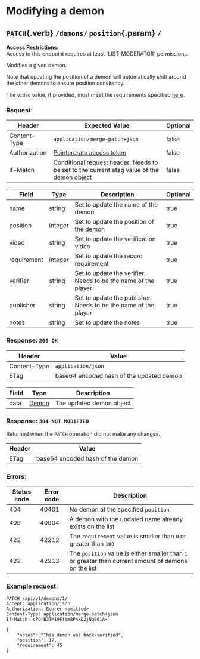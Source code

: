 <div class='panel fade js-scroll-anim' data-anim='fade'>

# Modifying a demon

## `PATCH`{.verb} `/demons/` `position`{.param} `/`

<div class='info-yellow'>
<b>Access Restrictions:</b><br>
Access to this endpoint requires at least `LIST_MODERATOR` permissions.
</div>

Modifies a given demon.

Note that updating the position of a demon will automatically shift around the other demons to ensure position consitency.

The `video` value, if provided, must meet the requirements specified [here](/documentation/#video).

### Request:

| Header        | Expected Value                                                                            | Optional |
| ------------- | ----------------------------------------------------------------------------------------- | -------- |
| Content-Type  | `application/merge-patch+json`                                                            | false    |
| Authorization | [Pointercrate access token](/documentation/#access-tokens)                                | false    |
| If-Match      | Conditional request header. Needs to be set to the current etag value of the demon object | false    |

| Field       | Type    | Description                                                     | Optional |
| ----------- | ------- | --------------------------------------------------------------- | -------- |
| name        | string  | Set to update the name of the demon                             | true     |
| position    | integer | Set to update the position of the demon                         | true     |
| video       | string  | Set to update the verification video                            | true     |
| requirement | integer | Set to update the record requirement                            | true     |
| verifier    | string  | Set to update the verifier. Needs to be the name of the player  | true     |
| publisher   | string  | Set to update the publisher. Needs to be the name of the player | true     |
| notes       | string  | Set to update the notes                                         | true     |

### Response: `200 OK`

| Header       | Value                                    |
| ------------ | ---------------------------------------- |
| Content-Type | `application/json`                       |
| ETag         | base64 encoded hash of the updated demon |

| Field | Type                                   | Description              |
| ----- | -------------------------------------- | ------------------------ |
| data  | [Demon](/documentation/objects/#demon) | The updated demon object |

### Response: `304 NOT MODIFIED`

Returned when the `PATCH` operation did not make any changes.

| Header | Value                            |
| ------ | -------------------------------- |
| ETag   | base64 encoded hash of the demon |

### Errors:

| Status code | Error code | Description                                                                                          |
| ----------- | ---------- | ---------------------------------------------------------------------------------------------------- |
| 404         | 40401      | No demon at the specified `position`                                                                 |
| 409         | 40904      | A demon with the updated name already exists on the list                                             |
| 422         | 42212      | The `requirement` value is smaller than `0` or greater than `100`                                    |
| 422         | 42213      | The `position` value is either smaller than `1` or greater than current amount of demons on the list |

### Example request:

```http
PATCH /api/v1/demons/1/
Accept: application/json
Authorization: Bearer <omitted>
Content-Type: application/merge-patch+json
If-Match: cPOrB3TM19Ffsm8PAkD2jNqB61A=

{
    "notes": "This demon was hack-verified",
    "position": 17,
    "requirement": 45
}
```

</div>
